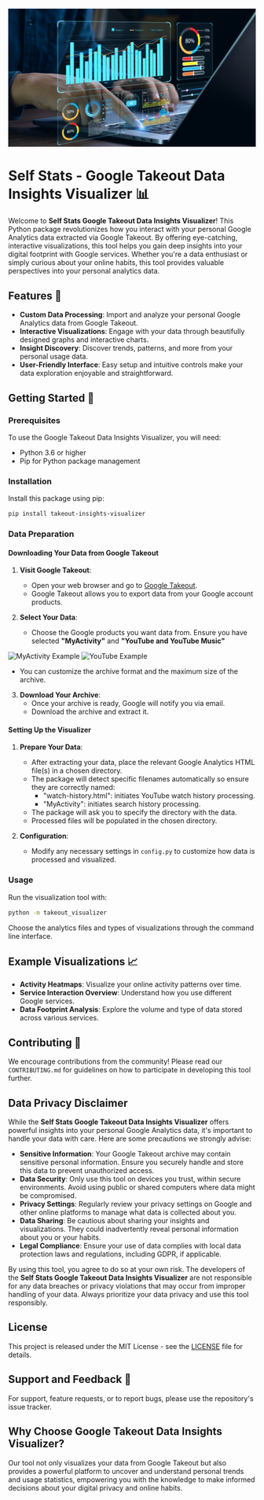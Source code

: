 ![Splash Image](images/splash.jpg)

# **Self Stats** - Google Takeout Data Insights Visualizer 📊

Welcome to **Self Stats Google Takeout Data Insights Visualizer**! This Python package revolutionizes how you interact with your personal Google Analytics data extracted via Google Takeout. By offering eye-catching, interactive visualizations, this tool helps you gain deep insights into your digital footprint with Google services. Whether you're a data enthusiast or simply curious about your online habits, this tool provides valuable perspectives into your personal analytics data.

## Features 🌟

- **Custom Data Processing**: Import and analyze your personal Google Analytics data from Google Takeout.
- **Interactive Visualizations**: Engage with your data through beautifully designed graphs and interactive charts.
- **Insight Discovery**: Discover trends, patterns, and more from your personal usage data.
- **User-Friendly Interface**: Easy setup and intuitive controls make your data exploration enjoyable and straightforward.

## Getting Started 🚀

### Prerequisites

To use the Google Takeout Data Insights Visualizer, you will need:

- Python 3.6 or higher
- Pip for Python package management

### Installation

Install this package using pip:

```bash
pip install takeout-insights-visualizer
```

### Data Preparation

#### Downloading Your Data from Google Takeout

1. **Visit Google Takeout**:

   - Open your web browser and go to [Google Takeout](https://takeout.google.com/).
   - Google Takeout allows you to export data from your Google account products.

2. **Select Your Data**:

   - Choose the Google products you want data from. Ensure you have selected **"MyActivity"** and **"YouTube and YouTube Music"**

![MyActivity Example](self_stats/images/search_download_example.jpg)
![YouTube Example](self_stats/images/yt_download_example.jpg)

- You can customize the archive format and the maximum size of the archive.

3. **Download Your Archive**:
   - Once your archive is ready, Google will notify you via email.
   - Download the archive and extract it.

#### Setting Up the Visualizer

1. **Prepare Your Data**:

   - After extracting your data, place the relevant Google Analytics HTML file(s) in a chosen directory.
   - The package will detect specific filenames automatically so ensure they are correctly named:
     - "watch-history.html": initiates YouTube watch history processing.
     - "MyActivity": initiates search history processing.
   - The package will ask you to specify the directory with the data.
   - Processed files will be populated in the chosen directory.

2. **Configuration**:
   - Modify any necessary settings in `config.py` to customize how data is processed and visualized.

### Usage

Run the visualization tool with:

```bash
python -m takeout_visualizer
```

Choose the analytics files and types of visualizations through the command line interface.

## Example Visualizations 📈

- **Activity Heatmaps**: Visualize your online activity patterns over time.
- **Service Interaction Overview**: Understand how you use different Google services.
- **Data Footprint Analysis**: Explore the volume and type of data stored across various services.

## Contributing 🤝

We encourage contributions from the community! Please read our `CONTRIBUTING.md` for guidelines on how to participate in developing this tool further.

## Data Privacy Disclaimer

While the **Self Stats Google Takeout Data Insights Visualizer** offers powerful insights into your personal Google Analytics data, it's important to handle your data with care. Here are some precautions we strongly advise:

- **Sensitive Information**: Your Google Takeout archive may contain sensitive personal information. Ensure you securely handle and store this data to prevent unauthorized access.
- **Data Security**: Only use this tool on devices you trust, within secure environments. Avoid using public or shared computers where data might be compromised.
- **Privacy Settings**: Regularly review your privacy settings on Google and other online platforms to manage what data is collected about you.
- **Data Sharing**: Be cautious about sharing your insights and visualizations. They could inadvertently reveal personal information about you or your habits.
- **Legal Compliance**: Ensure your use of data complies with local data protection laws and regulations, including GDPR, if applicable.

By using this tool, you agree to do so at your own risk. The developers of the **Self Stats Google Takeout Data Insights Visualizer** are not responsible for any data breaches or privacy violations that may occur from improper handling of your data. Always prioritize your data privacy and use this tool responsibly.

## License

This project is released under the MIT License - see the [LICENSE](LICENSE) file for details.

## Support and Feedback 📝

For support, feature requests, or to report bugs, please use the repository's issue tracker.

## Why Choose Google Takeout Data Insights Visualizer?

Our tool not only visualizes your data from Google Takeout but also provides a powerful platform to uncover and understand personal trends and usage statistics, empowering you with the knowledge to make informed decisions about your digital privacy and online habits.
